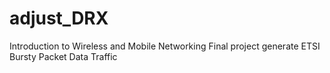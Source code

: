 # adjust_DRX
 Introduction to Wireless and Mobile Networking Final project
 generate ETSI Bursty Packet Data Traffic

